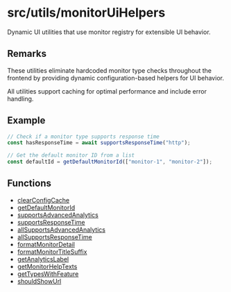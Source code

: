 # src/utils/monitorUiHelpers

Dynamic UI utilities that use monitor registry for extensible UI behavior.

## Remarks

These utilities eliminate hardcoded monitor type checks throughout the
frontend by providing dynamic configuration-based helpers for UI behavior.

All utilities support caching for optimal performance and include error
handling.

## Example

```typescript
// Check if a monitor type supports response time
const hasResponseTime = await supportsResponseTime("http");

// Get the default monitor ID from a list
const defaultId = getDefaultMonitorId(["monitor-1", "monitor-2"]);
```

## Functions

- [clearConfigCache](functions/clearConfigCache.md)
- [getDefaultMonitorId](functions/getDefaultMonitorId.md)
- [supportsAdvancedAnalytics](functions/supportsAdvancedAnalytics.md)
- [supportsResponseTime](functions/supportsResponseTime.md)
- [allSupportsAdvancedAnalytics](functions/allSupportsAdvancedAnalytics.md)
- [allSupportsResponseTime](functions/allSupportsResponseTime.md)
- [formatMonitorDetail](functions/formatMonitorDetail.md)
- [formatMonitorTitleSuffix](functions/formatMonitorTitleSuffix.md)
- [getAnalyticsLabel](functions/getAnalyticsLabel.md)
- [getMonitorHelpTexts](functions/getMonitorHelpTexts.md)
- [getTypesWithFeature](functions/getTypesWithFeature.md)
- [shouldShowUrl](functions/shouldShowUrl.md)

